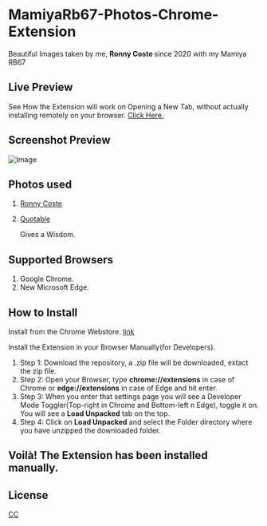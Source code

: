 # MamiyaRb67-Photos-Chrome-Extension
Beautiful Images taken by me, <strong>Ronny Coste </strong> since 2020 with my Mamiya RB67

## Live Preview
See How the Extension will work on Opening a New Tab, without actually installing remotely on your browser. [Click Here.](http://mamiyarb67photos.vercel.app)


## Screenshot Preview
![Image](./images/displayImage.png)

## Photos used
1) [Ronny Coste](https://gallery.ronnycoste.com/)



2) [Quotable](https://api.quotable.io/)

   Gives a Wisdom.
   
## Supported Browsers
   1) Google Chrome.
   2) New Microsoft Edge.
   
## How to Install
Install from the Chrome Webstore. [link](https://chrome.google.com/webstore/detail/new-tab-photography-with/ifokjpcjioaipganojgpkemhhillgenf?hl=en&authuser=0)

Install the Extension in your Browser Manually(for Developers).

1) Step 1: Download the repository, a .zip file will be downloaded, extact the zip file.
2) Step 2: Open your Browser, type <strong>chrome://extensions</strong> in case of Chrome or <strong>edge://extensions</strong> in case of Edge and hit enter.
3) Step 3: When you enter that settings page you will see a Developer Mode Toggler(Top-right in Chrome and Bottom-left n Edge), toggle it on.
   You will see a <strong>Load Unpacked</strong> tab on the top.
4) Step 4: Click on <strong>Load Unpacked</strong> and select the Folder directory where you have unzipped the downloaded folder.

<h2> Voilà! The Extension has been installed manually.</h2>


## License
[CC](https://choosealicense.com/licenses/mit/)
